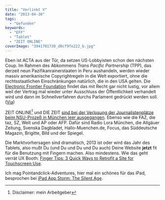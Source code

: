 ```yaml
---
title: "Verlinkt V"
date: "2013-04-30"
tags:
  - "Gefunden"
keywords:
  - "EFF"
  - "Tablet"
  - "ZEIT ONLINE"
coverImage: "3941701730_d8cf9fe222_b.jpg"
---
```


Eben ist ACTA aus der Tür, da setzen US-Lobbyisten schon den nächsten Coup. Im Rahmen des Abkommens _Trans Pacific Partnership_ (TPP), das derzeit neun Pazifikanrainerstaaten in Peru aushandeln, werden wieder massiv amerikanische Copyrightregeln in die Welt exportiert, ohne die rechtsstaatlichen Einschränkungen natürlich, die in den USA gelten. Die [Electronic Frontier Foundation](http://www.eff.org/issue/tpp) findet das mit Recht gar nicht lustig, vor allem weil der Vertrag mal wieder unter Ausschluss der Öffentlichkeit verhandelt wird und dann im Schnellverfahren durchs Parlament gedrückt werden soll. ([Via](http://boingboing.net/2013/04/29/whats-big-corrupt-terrifyi.html))

ZEIT ONLINE[^1] und DIE ZEIT [sind bei der Verlosung der Journalistenplätze beim NSU-Prozeß in München leer ausgegangen](http://www.zeit.de/politik/deutschland/2013-04/nsu-prozess-auswahl-medien). Ebenso wie die FAZ, die taz, SZ, Welt und AP oder AFP. Dafür sind Radio Lora München, die Allgäuer Zeitung, Svenska Dagbladet, Hallo-Muenchen.de, Focus, das Süddeutsche Magazin, Brigitte, Bild und der Spiegel.

Die Marktvorhersagen sind dramatisch, 2013 ist oder wird das Jahr des Tablets, also mußt Du (und Du und Du und Du auch) Deine Website **jetzt** fit für die Benutzung mit Fingern machen. Also mindestens. Wie das geht verrät UX Booth: [Finger Tips: 3 Quick Ways to Retrofit a Site for Touchscreen Use](http://www.uxbooth.com/articles/finger-tips-3-quick-ways-to-retrofit-a-site-for-touchscreen-use).

Ich mag Pointandclick-Adventures, hier mal ein schönes für das iPad, besprochen bei [iPad App Storm: The Silent Age](http://ipad.appstorm.net/reviews/games/the-silent-age-point-and-click-through-time).


[^1]: Disclaimer: mein Arbeitgeber
